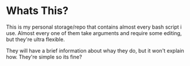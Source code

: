 # Whats This?

This is my personal storage/repo that contains almost every bash script i use. Almost every one of them take arguments and require some editing, but they're ultra flexible.

They will have a brief information about whay they do, but it won't explain how. They're simple so its fine?

